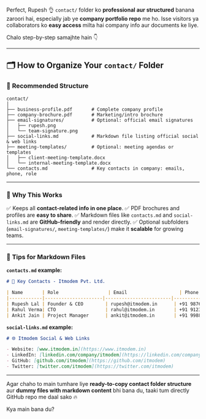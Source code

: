 Perfect, Rupesh 👌
`contact/` folder ko **professional aur structured** banana zaroori hai, especially jab ye **company portfolio repo** me ho. Isse visitors ya collaborators ko **easy access** milta hai company info aur documents ke liye.

Chalo step-by-step samajhte hain 👇

---

## 🗂 How to Organize Your `contact/` Folder

### 📁 **Recommended Structure**

```
contact/
│
├── business-profile.pdf       # Complete company profile
├── company-brochure.pdf       # Marketing/intro brochure
├── email-signatures/          # Optional: official email signatures
│   ├── rupesh.png
│   └── team-signature.png
├── social-links.md            # Markdown file listing official social & web links
├── meeting-templates/         # Optional: meeting agendas or templates
│   ├── client-meeting-template.docx
│   └── internal-meeting-template.docx
└── contacts.md                # Key contacts in company: emails, phone, role
```

---

### 🧩 **Why This Works**

✅ Keeps all **contact-related info in one place**.
✅ PDF brochures and profiles are **easy to share**.
✅ Markdown files like `contacts.md` and `social-links.md` are **GitHub-friendly** and render directly.
✅ Optional subfolders (`email-signatures/`, `meeting-templates/`) make it **scalable** for growing teams.

---

### 🧠 **Tips for Markdown Files**

**`contacts.md` example:**

```markdown
# 📇 Key Contacts - Itmodem Pvt. Ltd.

| Name       | Role                  | Email                   | Phone           |
|------------|---------------------|------------------------|----------------|
| Rupesh Lal | Founder & CEO        | rupesh@itmodem.in      | +91 98765 43210|
| Rahul Verma| CTO                  | rahul@itmodem.in       | +91 91234 56789|
| Ankit Jain | Project Manager      | ankit@itmodem.in       | +91 99887 66554|
```

**`social-links.md` example:**

```markdown
# 🌐 Itmodem Social & Web Links

- Website: [www.itmodem.in](https://www.itmodem.in)
- LinkedIn: [linkedin.com/company/itmodem](https://linkedin.com/company/itmodem)
- GitHub: [github.com/itmodem](https://github.com/itmodem)
- Twitter: [twitter.com/itmodem](https://twitter.com/itmodem)
```

---

Agar chaho to main tumhare liye **ready-to-copy contact folder structure** aur **dummy files with markdown content** bhi bana du,
taaki tum directly GitHub repo me daal sako 🔥

Kya main bana du?
